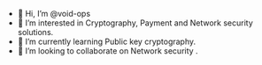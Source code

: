 - 👋 Hi, I’m @void-ops
- 👀 I’m interested in Cryptography, Payment and Network security solutions.
- 🌱 I’m currently learning Public key cryptography.
- 💞️ I’m looking to collaborate on Network security .

<!---
void-ops/void-ops is a ✨ special ✨ repository because its `README.md` (this file) appears on your GitHub profile.
You can click the Preview link to take a look at your changes.
--->
